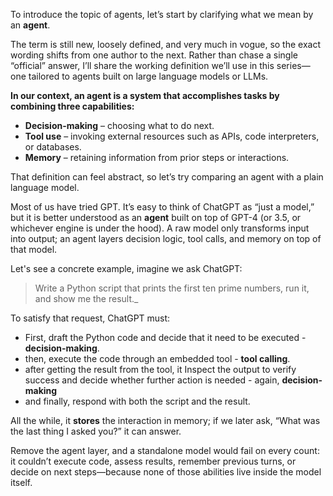 To introduce the topic of agents, let’s start by clarifying what we mean by an **agent**. 

The term is still new, loosely defined, and very much in vogue, so the exact wording shifts from one author to the next. Rather than chase a single “official” answer, I’ll share the working definition we’ll use in this series—one tailored to agents built on large language models or LLMs.

**In our context, an agent is a system that accomplishes tasks by combining three capabilities:**

- **Decision-making** – choosing what to do next.
- **Tool use** – invoking external resources such as APIs, code interpreters, or databases.
- **Memory** – retaining information from prior steps or interactions.

That definition can feel abstract, so let’s try comparing an agent with a plain language model.

Most of us have tried GPT. It’s easy to think of ChatGPT as “just a model,” but it is better understood as an **agent** built on top of GPT-4 (or 3.5, or whichever engine is under the hood). A raw model only transforms input into output; an agent layers decision logic, tool calls, and memory on top of that model.

Let's see a concrete example, imagine we ask ChatGPT:

> Write a Python script that prints the first ten prime numbers, run it, and show me the result._


To satisfy that request, ChatGPT must:

- First, draft the Python code and decide that it need to be executed - **decision-making**.
- then, execute the code through an embedded tool - **tool calling**.
- after getting the result from the tool, it Inspect the output to verify success and decide whether further action is needed - again, **decision-making**
- and finally, respond with both the script and the result.

All the while, it **stores** the interaction in memory; if we later ask, “What was the last thing I asked you?” it can answer.

Remove the agent layer, and a standalone model would fail on every count: it couldn’t execute code, assess results, remember previous turns, or decide on next steps—because none of those abilities live inside the model itself.